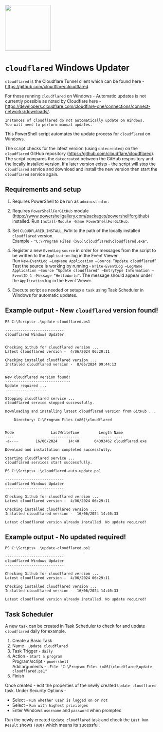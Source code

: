 <img src="https://www.cloudflare.com/img/logo-cloudflare.svg" width="150">  

# `cloudflared` Windows Updater

`cloudflared` is the Cloudflare Tunnel client which can be found here - https://github.com/cloudflare/cloudflared.

For those running `cloudflared` on Windows - Automatic updates is not currently possible as noted by Cloudflare here - https://developers.cloudflare.com/cloudflare-one/connections/connect-networks/downloads/.

```
Instances of cloudflared do not automatically update on Windows. 
You will need to perform manual updates.
```

This PowerShell script automates the update process for `cloudflared` on Windows. 

The script checks for the latest version (using `datecreated`) on the `cloudflared` GitHub repository (https://github.com/cloudflare/cloudflared). The script compares the `datecreated` between the GitHub respository and the locally installed version. If a later version exists - the script will stop the `cloudflared` service and download and install the new version then start the `cloudflared` service again.

## Requirements and setup
1. Requires PowerShell to be run as `administrator`.

2. Requires `PowerShellForGitHub` module (https://www.powershellgallery.com/packages/powershellforgithub) installed. Run `Install-Module -Name PowerShellForGitHub`.

3. Set `CLOUDFLARED_INSTALL_PATH` to the path of the locally installed `cloudflared` version.  
Example - `"C:\Program Files (x86)\cloudflared\cloudflared.exe"`.

4. Register a new `EventLog` `source` in order for messages from the script to be written to the `Application` log in the Event Viewer.  
Run `New-EventLog –LogName Application –Source “Update cloudflared”`.    
Test the source is working by running - `Write-EventLog –LogName Application –Source “Update cloudflared” –EntryType Information –EventID 1 –Message “HelloWorld”`. The message should appear under the `Application` log in the Event Viewer.

5. Execute script as needed or setup a `task` using Task Scheduler in Windows for automatic updates.

## Example output - New `cloudflared` version found!

```
PS C:\Scripts> .\update-cloudflared.ps1

---------------------------
cloudflared Windows Updater
---------------------------

Checking Github for cloudflared version ...
Latest cloudflared version -  4/06/2024 06:29:11

Checking installed cloudflared version ...
Installed cloudflared version -  8/05/2024 09:44:13

------------------------------
New cloudflared version found!
------------------------------
Update required ...
-------------------

Stopping cloudflared service ...
cloudflared service stopped successfully.

Downloading and installing latest cloudflared version from GitHub ...

    Directory: C:\Program Files (x86)\cloudflared


Mode                 LastWriteTime         Length Name
----                 -------------         ------ ----
-a----        16/06/2024     14:40       64393462 cloudflared.exe

Download and installation completed successfully.

Starting cloudflared service ...
cloudflared services start successfully.

PS C:\Scripts> .\cloudflared-auto-update.ps1

---------------------------
cloudflared Windows Updater
---------------------------

Checking Github for cloudflared version ...
Latest cloudflared version -  4/06/2024 06:29:11

Checking installed cloudflared version ...
Installed cloudflared version -  16/06/2024 14:40:33

Latest cloudflared version already installed. No update required!
```

## Example output - No updated required! 

```
PS C:\Scripts> .\update-cloudflared.ps1

---------------------------
cloudflared Windows Updater
---------------------------

Checking Github for cloudflared version ...
Latest cloudflared version -  4/06/2024 06:29:11

Checking installed cloudflared version ...
Installed cloudflared version -  16/06/2024 14:40:33

Latest cloudflared version already installed. No update required!
```

## Task Scheduler

A new `task` can be created in Task Scheduler to check for and update `cloudflared` daily for example.

1. Create a Basic Task
2. Name - `Update cloudflared`
3. Task Trigger - `daily`
4. Action - `Start a program`  
Program/script - `powershell`  
Add arguments - `-File "C:\Program Files (x86)\cloudflared\update-cloudflared.ps1"`
5. Finish

Once created - edit the properties of the newly created `Update cloudflared` task. Under Security Options - 
- Select - `Run whether user is logged on or not`
- Select - `Run with highest privileges`
- Enter Windows `username` and `password` when prompted

Run the newly created `Update cloudflared` task and check the `Last Run Result` shows `(0x0)` which means its sucessful.